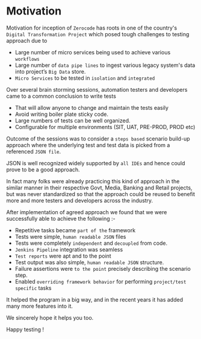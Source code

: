 Motivation
===
Motivation for inception of `Zerocode` has roots in one of the country's `Digital Transformation Project` which posed tough challenges to testing approach due to 

* Large number of micro services being used to achieve various `workflows`
* Large number of `data pipe lines` to ingest various legacy system's data into project’s `Big Data` store.
* `Micro Services` to be tested in `isolation` and `integrated`

Over several brain storming sessions, automation testers and developers came to a common conclusion to write tests

* That will allow anyone to change and maintain the tests easily
* Avoid writing boiler plate sticky code.
* Large numbers of tests can be well organized.
* Configurable for multiple environments (SIT, UAT, PRE-PROD, PROD etc)

Outcome of the sessions was to consider a `steps based` scenario build-up approach where the underlying test and test data is picked from a referenced `JSON file`. 

JSON is well recognized widely supported by `all IDEs` and hence could prove to be a good approach.

In fact many folks were already practicing this kind of approach in the similar manner in their respective Govt, Media, Banking and Retail projects, but was never standardized so that the approach could be reused to benefit more and more testers and developers across the industry.

After implementation of agreed approach we found that we were successfully able to achieve the following :- 

* Repetitive tasks became `part of the` framework
* Tests were simple, `human readable JSON` files
* Tests were completely `independent` and `decoupled` from code.
* `Jenkins Pipeline` integration was seamless
* `Test reports` were apt and to the point
* Test output was also simple, `human readable JSON` structure.
* Failure assertions were `to the point` precisely describing the scenario step.
* Enabled `overriding framework behavior` for performing `project/test specific` tasks

It helped the program in a big way, and in the recent years it has added many more features into it.

We sincerely hope it helps you too.

Happy testing !